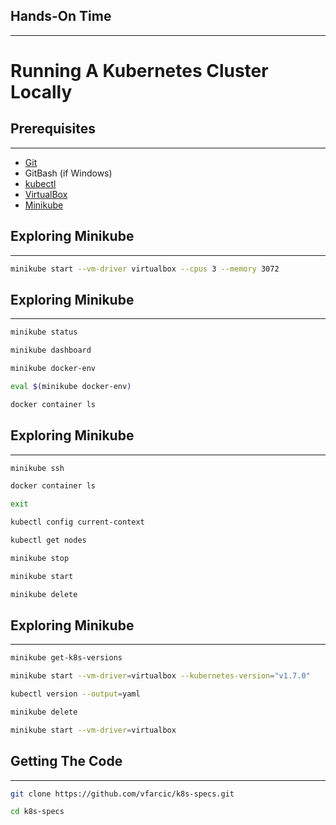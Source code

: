 ## Hands-On Time

---

# Running A Kubernetes Cluster Locally


## Prerequisites

---

* [Git](https://git-scm.com/)
* GitBash (if Windows)
* [kubectl](https://kubernetes.io/docs/tasks/tools/install-kubectl/)
* [VirtualBox](https://www.virtualbox.org/wiki/Downloads)
* [Minikube](https://github.com/kubernetes/minikube/releases)


## Exploring Minikube

---

```bash
minikube start --vm-driver virtualbox --cpus 3 --memory 3072
```


<!-- .slide: data-background="img/minikube-simple.png" data-background-size="contain" -->


## Exploring Minikube

---

```bash
minikube status

minikube dashboard

minikube docker-env

eval $(minikube docker-env)

docker container ls
```


## Exploring Minikube

---

```bash
minikube ssh

docker container ls

exit

kubectl config current-context

kubectl get nodes

minikube stop

minikube start

minikube delete
```


## Exploring Minikube

---

```bash
minikube get-k8s-versions

minikube start --vm-driver=virtualbox --kubernetes-version="v1.7.0"

kubectl version --output=yaml

minikube delete

minikube start --vm-driver=virtualbox
```


## Getting The Code

---

```bash
git clone https://github.com/vfarcic/k8s-specs.git

cd k8s-specs
```